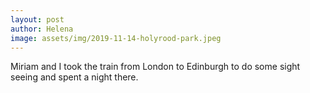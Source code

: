 ```yaml
---
layout: post
author: Helena
image: assets/img/2019-11-14-holyrood-park.jpeg
---
```


Miriam and I took the train from London to Edinburgh to do some sight seeing and spent a night there. 
